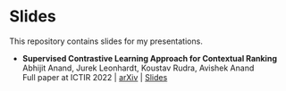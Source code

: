 # Slides

This repository contains slides for my presentations.

- **Supervised Contrastive Learning Approach for Contextual Ranking**\
  Abhijit Anand, Jurek Leonhardt, Koustav Rudra, Avishek Anand\
  Full paper at ICTIR 2022 | [arXiv](https://arxiv.org/abs/2207.03153) | [Slides](https://github.com/abhijitanand/Slides/blob/main/SCL_ranking/SCL_final_Presentation.pdf)
